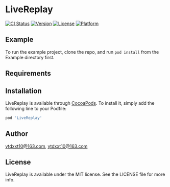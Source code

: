 # LiveReplay

[![CI Status](https://img.shields.io/travis/ytdxxt10@163.com/LiveReplay.svg?style=flat)](https://travis-ci.org/ytdxxt10@163.com/LiveReplay)
[![Version](https://img.shields.io/cocoapods/v/LiveReplay.svg?style=flat)](https://cocoapods.org/pods/LiveReplay)
[![License](https://img.shields.io/cocoapods/l/LiveReplay.svg?style=flat)](https://cocoapods.org/pods/LiveReplay)
[![Platform](https://img.shields.io/cocoapods/p/LiveReplay.svg?style=flat)](https://cocoapods.org/pods/LiveReplay)

## Example

To run the example project, clone the repo, and run `pod install` from the Example directory first.

## Requirements

## Installation

LiveReplay is available through [CocoaPods](https://cocoapods.org). To install
it, simply add the following line to your Podfile:

```ruby
pod 'LiveReplay'
```

## Author

ytdxxt10@163.com, ytdxxt10@163.com

## License

LiveReplay is available under the MIT license. See the LICENSE file for more info.
